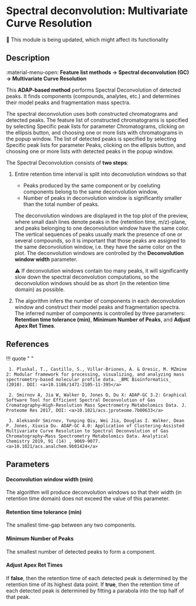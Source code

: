 # **Spectral deconvolution: Multivariate Curve Resolution**

:construction: This module is being updated, which might affect its functionality

## **Description**

:material-menu-open: **Feature list methods → Spectral deconvolution (GC) → Multivariate Curve Resolution**

This **ADAP-based method** performs Spectral Deconvolution of detected peaks. It finds components (compounds, analytes, etc.) and determines their model peaks and fragmentation mass spectra.

The spectral deconvolution uses both constructed chromatograms and detected peaks. The feature list of constructed chromatograms is specified by selecting Specific peak lists for parameter Chromatograms, clicking on the ellipsis button, and choosing one or more lists with chromatograms in the popup window. The list of detected peaks is specified by selecting Specific peak lists for parameter Peaks, clicking on the ellipsis button, and choosing one or more lists with detected peaks in the popup window.


The Spectral Deconvolution consists of **two steps**:

1. Entire retention time interval is split into deconvolution windows so that

   - Peaks produced by the same component or by coeluting components belong to the same deconvolution window,
   - Number of peaks in deconvolution window is significantly smaller than the total number of peaks.

   The deconvolution windows are displayed in the top plot of the preview, where small dash lines denote peaks in the (retention time, m/z)-plane, and peaks belonging to one deconvolution window have the same color. The vertical sequences of peaks usually mark the presence of one or several compounds, so it is important that those peaks are assigned to the same deconvolution window, i.e. they have the same color on the plot. The deconvolution windows are controlled by the **Deconvolution window width** parameter.

   :warning: If deconvolution windows contain too many peaks, it will significantly slow down the spectral deconvolution computations, so the deconvolution windows should be as short (in the retention time domain) as possible.
2. The algorithm infers the number of components in each deconvolution window and construct their model peaks and fragmentation spectra. The inferred number of components is controlled by three parameters: **Retention time tolerance (min)**, **Minimum Number of Peaks**, and **Adjust Apex Ret Times**.

## **References**

!!! quote " "

     1. Pluskal, T., Castillo, S., Villar-Briones, A. & Oresic, M. MZmine 2: Modular framework for processing, visualizing, and analyzing mass spectrometry-based molecular profile data. _BMC Bioinformatics_ (2010). DOI: <a>10.1186/1471-2105-11-395</a>

     2. Smirnov A, Jia W, Walker D, Jones D, Du X: ADAP-GC 3.2: Graphical Software Tool for Efficient Spectral Deconvolution of Gas Cromatography—High-Resolution Mass Spectrometry Metabolomics Data. J. Proteome Res 2017, DOI: <a>10.1021/acs.jproteome.7b00633</a>

     3. Aleksandr Smirnov, Yunping Qiu, Wei Jia, Douglas I. Walker, Dean P. Jones, Xiuxia Du. ADAP-GC 4.0: Application of Clustering-Assisted Multivariate Curve Resolution to Spectral Deconvolution of Gas Chromatography–Mass Spectrometry Metabolomics Data. Analytical Chemistry 2019, 91 (14) , 9069-9077. <a>10.1021/acs.analchem.9b01424</a>

## **Parameters**

#### **Deconvolution window width (min)** 

The algorithm will produce deconvolution windows so that their width (in retention time domain) does not exceed the value of this parameter.

#### **Retention time tolerance (min)**

The smallest time-gap between any two components.

#### **Minimum Number of Peaks**

The smallest number of detected peaks to form a component.

#### **Adjust Apex Ret Times**

If **false**, then the retention time of each detected peak is determined by the retention time of its highest data point. 
If **true**, then the retention time of each detected peak is determined by fitting a parabola into the top half of that peak.